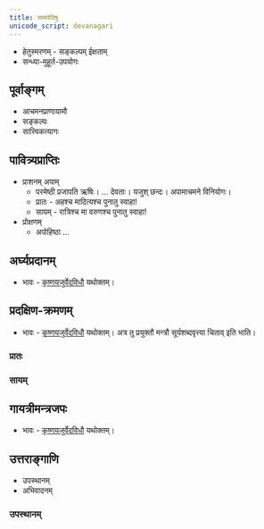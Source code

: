 ```yaml
---  
title: सामवेदिषु
unicode_script: devanagari  
---  
```


- हेतुस्मरणम् - सङ्कल्पम् ईक्षताम्
- सन्ध्या-मुहूर्त-उपयोगः

## पूर्वाङ्गम्

- आचमनप्राणायामौ
- सङ्कल्पः
- सात्त्विकत्यागः

## पावित्र्यप्राप्तिः
- प्राशनम् अपाम्
  - परमेष्ठी प्रजापति ऋषिः। … देवताः। यजुश् छन्दः। अपामाचमने विनियोगः।
  - प्रातः - अहश्च मादित्यश्च पुनातु स्वाहा!
  - सायम् - रात्रिश्च मा वरुणश्च पुनातु स्वाहा!
- प्रोक्षणम्
  - अपोहिष्ठा …

## अर्घ्यप्रदानम्

- भावः - [कृष्णयजुर्वेदविधौ](../kyv/) यथोक्तम्।

## प्रदक्षिण-क्रमणम्

- भावः - [कृष्णयजुर्वेदविधौ](../kyv/) यथोक्तम्। अत्र तु प्रयुक्तौ मन्त्रौ सूर्यशब्दवृत्त्या चिताव् इति भाति।

### प्रातः
<div class="js_include" url="../../../../mantra/indra/Rk/yad-adya-kachcha.md"  newLevelForH1="3" includeTitle="false"> </div>  

### सायम्
<div class="js_include" url="../../../../mantra/indra/Rk/ud-ghed-abhi.md"  newLevelForH1="3" includeTitle="false"> </div>  


## गायत्रीमन्त्रजपः
- भावः - [कृष्णयजुर्वेदविधौ](../kyv/) यथोक्तम्।

## उत्तराङ्गाणि

- उपस्थानम् 
- अभिवादनम्

### उपस्थानम् 
<div class="js_include" url="../../../../mantra/misc-devas/yajus/sUrya-iva-dRshe.md"  newLevelForH1="3" includeTitle="false"> </div>  
<div class="js_include" url="../../../../mantra/Aditya/Rk/adya-no-deva.md"  newLevelForH1="2" includeTitle="false"> </div>  

